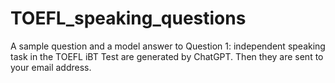 # TOEFL_speaking_questions
A sample question and a model answer to Question 1: independent speaking task in the TOEFL iBT Test are generated by ChatGPT. Then they are sent to your email address.
